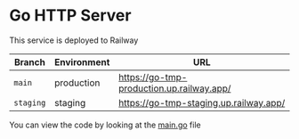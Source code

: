 # Go HTTP Server

This service is deployed to Railway

| Branch | Environment | URL |
| ------ | ----------- | --- |
| `main` | production | <https://go-tmp-production.up.railway.app/> |
| `staging` | staging | <https://go-tmp-staging.up.railway.app/> |

You can view the code by looking at the [main.go](./main.go) file
